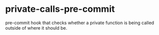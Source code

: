 # private-calls-pre-commit
pre-commit hook that checks whether a private function is being called outside of where it should be.
